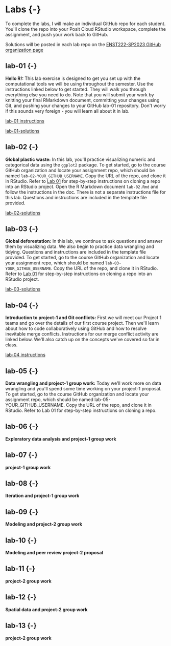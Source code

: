 # Labs {-}

To complete the labs, I will make an individual GitHub repo for each student. You'll clone the repo into your Posit Cloud RStudio workspace, complete the assignment, and push your work back to GitHub. 

Solutions will be posted in each lab repo on the [ENST222-SP2023 GitHub organization page](https://github.com/ENST222-2023SP)

## lab-01 {-}
**Hello R!:** This lab exercise is designed to get you set up with the computational tools we will be using throughout the semester. Use the instructions linked below to get started. They will walk you through everything else you need to do. Note that you will submit your work by knitting your final RMarkdown document, committing your changes using Git, and pushing your changes to your GitHub lab-01 repository. Don't worry if this sounds very foreign - you will learn all about it in lab.

<i class="fa fa-info-circle"></i> [lab-01 instructions](https://enst222.github.io/lab-instructions/lab-01/lab-01-hello-r.html)

<i class="fa fa-github"></i> [lab-01-solutions](https://github.com/ENST222-2023SP/lab-01/blob/main/lab-01-solutions.md)

## lab-02 {-}
**Global plastic waste:** In this lab, you'll practice visualizing numeric and categorical data using the `ggplot2` package. To get started, go to the course GitHub organization and locate your assignment repo, which should be named `lab-02-YOUR_GITHUB_USERNAME`. Copy the URL of the repo, and clone it in RStudio. Refer to
[Lab 01](https://enst222.github.io/lab-instructions/lab-01/lab-01-hello-r.html) for step-by-step instructions on cloning a repo into an RStudio project. Open the R Markdown document `lab-02.Rmd` and follow the instructions in the doc. There is not a separate instructions file for this lab. Questions and instructions are included in the template file provided.

<i class="fa fa-github"></i> [lab-02-solutions](https://github.com/ENST222-2023SP/lab-02/blob/master/lab-02-solutions.md)

## lab-03 {-}
**Global deforestation:** In this lab, we continue to ask questions and answer them by visualizing data. We also begin to practice data wrangling and tidying. Questions and instructions are included in the template file provided. To get started, go to the course GitHub organization and locate your assignment repo, which should be named `lab-03-YOUR_GITHUB_USERNAME`. Copy the URL of the repo, and clone it in RStudio. Refer to
[Lab 01](https://enst222.github.io/lab-instructions/lab-01/lab-01-hello-r.html) for step-by-step instructions on cloning a repo into an RStudio project.

<i class="fa fa-github"></i> [lab-03-solutions](https://github.com/ENST222-2023SP/lab-03)

## lab-04 {-}
**Introduction to project-1 and Git conflicts:** First we will meet our Project 1 teams and go over the details of our first course project. Then we'll learn about how to code collaboratively using GitHub and how to resolve inevitable merge conflicts. Instructions for our merge conflict activity are linked below. We'll also catch up on the concepts we've covered so far in class.

<i class="fa fa-info-circle"></i> [lab-04 instructions](https://enst222.github.io/lab-instructions/lab-04/lab-04-merge-conflicts.html)

## lab-05 {-}
**Data wrangling and project-1 group work:** Today we'll work more on data wrangling and you'll spend some time working on your project-1 proposal. To get started, go to the course GitHub organization and locate your assignment repo, which should be named lab-05-YOUR_GITHUB_USERNAME. Copy the URL of the repo, and clone it in RStudio. Refer to Lab 01 for step-by-step instructions on cloning a repo.

## lab-06 {-}
**Exploratory data analysis and project-1 group work**

## lab-07 {-}
**project-1 group work**

## lab-08 {-}
**Iteration and project-1 group work**

## lab-09 {-}
**Modeling and project-2 group work**

## lab-10 {-}
**Modeling and peer review project-2 proposal**

## lab-11 {-}
**project-2 group work**

## lab-12 {-}
**Spatial data and project-2 group work**

## lab-13 {-}
**project-2 group work**
